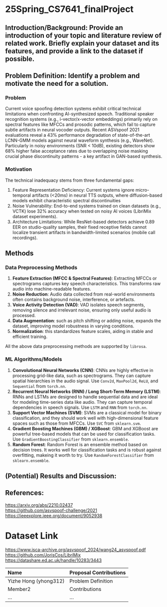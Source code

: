 # 25Spring_CS7641_finalProject
## Introduction/Background: Provide an introduction of your topic and literature review of related work. Briefly explain your dataset and its features, and provide a link to the dataset if possible.


## Problem Definition: Identify a problem and motivate the need for a solution.
### Problem
Current voice spoofing detection systems exhibit critical technical limitations when confronting AI-synthesized speech. Traditional speaker recognition systems (e.g., i-vector/x-vector embeddings) primarily rely on spectral features like MFCCs and prosodic patterns, which fail to capture subtle artifacts in neural vocoder outputs. Recent ASVspoof 2021 evaluations reveal a 43% performance degradation of state-of-the-art LCNN-GMM models against neural waveform synthesis (e.g., WaveNet). Particularly in noisy environments (SNR < 10dB), existing detectors show 68% higher false acceptance rates due to overlapping noise masking crucial phase discontinuity patterns - a key artifact in GAN-based synthesis.

### Motivation
The technical inadequacy stems from three fundamental gaps:
1. Feature Representation Deficiency: Current systems ignore micro-temporal artifacts (<20ms) in neural TTS outputs, where diffusion-based models exhibit characteristic spectral discontinuities 
2. Noise Vulnerability: End-to-end systems trained on clean datasets (e.g., VCTK) lose 32% accuracy when tested on noisy AI voices (LibriMix dataset experiments).
3. Architecture Limitations: While ResNet-based detectors achieve 0.89 EER on studio-quality samples, their fixed receptive fields cannot localize transient artifacts in bandwidth-limited scenarios (mobile call recordings).

## Methods

### Data Preprocessing Methods
1. **Feature Extraction (MFCC & Spectral Features)**: Extracting MFCCs or spectrograms captures key speech characteristics. This transforms raw audio into machine-readable features.
2. **Noise Reduction**: Audio data collected from real-world environments often contains background noise, interference, or artefacts.
3. **Voice Activity Detection (VAD)**: VAD isolates speech segments, removing silence and irrelevant noise, ensuring only useful audio is processed.
4. **Data Augmentation**: such as pitch shifting or adding noise, expands the dataset, improving model robustness in varying conditions.
5. **Normalization**: this standardizes feature scales, aiding in stable and efficient training.

All the above data preprocessing methods are supported by `librosa`.

### ML Algorithms/Models

1. **Convolutional Neural Networks (CNN)**: CNNs are highly effective in processing grid-like data, such as spectrograms. They can capture spatial hierarchies in the audio signal. Use `Conv2d`, `MaxPool2d`, `ReLU`, and `Sequential` from `torch.nn`.
2. **Recurrent Neural Networks (RNN) / Long Short-Term Memory (LSTM)**: RNNs and LSTMs are designed to handle sequential data and are ideal for modeling time-series data like audio. They can capture temporal dependencies in speech signals. Use `LSTM` and `RNN` from `torch.nn`.
3. **Support Vector Machines (SVM)**: SVMs are a classical model for binary classification, and they should work well with high-dimensional feature spaces such as those from MFCCs. Use `SVC` from `sklearn.svm`.
4. **Gradient Boosting Machines (GBM) / XGBoost**: GBM and XGBoost are powerful tree-based models that can be used for classification tasks. Use `GradientBoostingClassifier` from `sklearn.ensemble`.
5. **Random Forest**: Random Forest is an ensemble method based on decision trees. It works well for classification tasks and is robust against overfitting, makeing it worth to try. Use `RandomForestClassifier` from `sklearn.ensemble`.

## (Potential) Results and Discussion: 

## References:
https://arxiv.org/abs/2210.02437   
https://github.com/asvspoof-challenge/2021   
https://ieeexplore.ieee.org/document/9052938   

# Dataset Link
https://www.isca-archive.org/asvspoof_2024/wang24_asvspoof.pdf   
https://github.com/JorisCos/LibriMix   
https://datashare.ed.ac.uk/handle/10283/3443   

| Name    | Proposal Contributions |
|:------- |:---------------------- |
| Yizhe Hong (yhong312) | Problem Definition |
| Member2 | Contributions         |
| …       | …                      |


